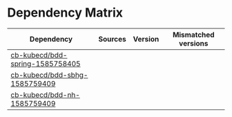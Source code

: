# Dependency Matrix

Dependency | Sources | Version | Mismatched versions
---------- | ------- | ------- | -------------------
[cb-kubecd/bdd-spring-1585758405](https://github.com/cb-kubecd/bdd-spring-1585758405.git) |  | []() | 
[cb-kubecd/bdd-sbhg-1585759409](https://github.com/cb-kubecd/bdd-sbhg-1585759409.git) |  | []() | 
[cb-kubecd/bdd-nh-1585759409](https://github.com/cb-kubecd/bdd-nh-1585759409.git) |  | []() | 
